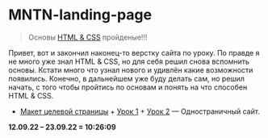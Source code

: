 # MNTN-landing-page

> Основы [HTML & CSS](/IT/my-path-to-IT/my-training-program/key-skills/junior-middle-senior-full-stack-engineer.md#html--сss) пройденые!!!

Привет, вот и закончил наконец-то верстку сайта по уроку. По правде я не много уже знал HTML & CSS, но для себя решил снова  вспомнить основы. Кстати много что узнал нового и удивлён какие возможности появились. Конечно, в дальнейшем уже буду делать сам, но решил начать, с того чтобы пройтись по основам и понять на что способен HTML & CSS.

- [Макет целевой страницы](/IT/my-path-to-IT/my-training-program/key-skills/junior-middle-senior-full-stack-engineer/html-css/website-layout/) + [Урок 1](https://www.youtube.com/watch?v=t2U3V0k1LMc) + [Урок 2](https://www.youtube.com/watch?v=JBOzxIkmD9M) — Одностраничный сайт.

**12.09.22 – 23.09.22 = 10:26:09**
 